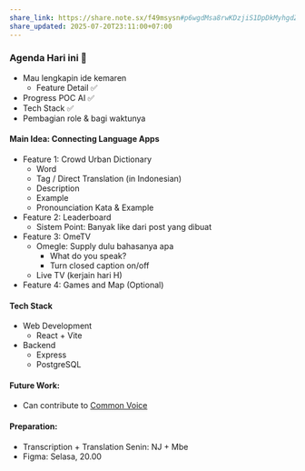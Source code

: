 ```yaml
---
share_link: https://share.note.sx/f49msysn#p6wgdMsa8rwKDzjiS1DpDkMyhgdZ9nO6Avb9Th5liX8
share_updated: 2025-07-20T23:11:00+07:00
---
```

### Agenda Hari ini 📅
- Mau lengkapin ide kemaren
	- Feature Detail ✅
- Progress POC AI ✅
- Tech Stack ✅
- Pembagian role & bagi waktunya 

#### Main Idea: Connecting Language Apps
- Feature 1: Crowd Urban Dictionary
	- Word
	- Tag / Direct Translation (in Indonesian)
	- Description
	- Example 
	- Pronounciation Kata & Example
- Feature 2: Leaderboard
	- Sistem Point: Banyak like dari post yang dibuat 
- Feature 3: OmeTV
	- Omegle: Supply dulu bahasanya apa 
		- What do you speak?
		- Turn closed caption on/off
	- Live TV (kerjain hari H) 
- Feature 4: Games and Map (Optional)

#### Tech Stack
 - Web Development
	 - React + Vite
 - Backend
	 - Express 
	 - PostgreSQL

#### Future Work:
- Can contribute to [Common Voice](https://commonvoice.mozilla.org/en)

#### Preparation:
- Transcription + Translation Senin: NJ + Mbe
- Figma: Selasa, 20.00



